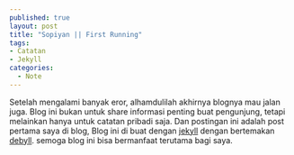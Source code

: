 ```yaml
---
published: true
layout: post
title: "Sopiyan || First Running"
tags:
- Catatan
- Jekyll
categories:
  - Note
---
```


Setelah mengalami banyak eror, alhamdulilah akhirnya blognya mau jalan juga. Blog ini bukan untuk  share informasi penting buat pengunjung, tetapi
melainkan hanya untuk catatan pribadi saja.
Dan postingan ini adalah post pertama saya di blog, Blog ini di buat dengan [jekyll](https://jekyllrb.com/) dengan bertemakan [debyll](http://dbtek.github.io/dbyll/).
semoga blog ini bisa bermanfaat terutama bagi saya.

